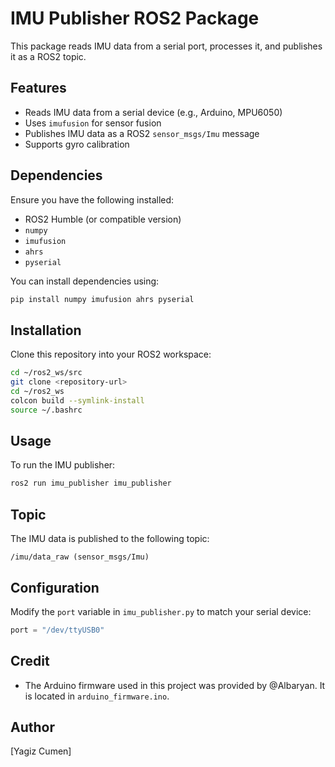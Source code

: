 # IMU Publisher ROS2 Package

This package reads IMU data from a serial port, processes it, and publishes it as a ROS2 topic.

## Features
- Reads IMU data from a serial device (e.g., Arduino, MPU6050)
- Uses `imufusion` for sensor fusion
- Publishes IMU data as a ROS2 `sensor_msgs/Imu` message
- Supports gyro calibration

## Dependencies
Ensure you have the following installed:
- ROS2 Humble (or compatible version)
- `numpy`
- `imufusion`
- `ahrs`
- `pyserial`

You can install dependencies using:
```bash
pip install numpy imufusion ahrs pyserial
```

## Installation
Clone this repository into your ROS2 workspace:
```bash
cd ~/ros2_ws/src
git clone <repository-url>
cd ~/ros2_ws
colcon build --symlink-install
source ~/.bashrc
```

## Usage
To run the IMU publisher:
```bash
ros2 run imu_publisher imu_publisher
```

## Topic
The IMU data is published to the following topic:
```
/imu/data_raw (sensor_msgs/Imu)
```

## Configuration
Modify the `port` variable in `imu_publisher.py` to match your serial device:
```python
port = "/dev/ttyUSB0"
```
## Credit
- The Arduino firmware used in this project was provided by @Albaryan. It is located in `arduino_firmware.ino`.

## Author
[Yagiz Cumen]
